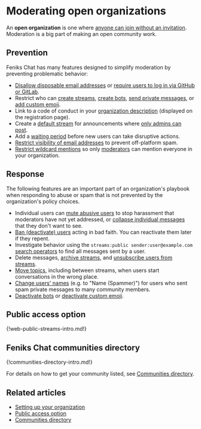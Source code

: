 # Moderating open organizations

An **open organization** is one where
[anyone can join without an invitation](/help/restrict-account-creation#set-whether-invitations-are-required-to-join).
Moderation is a big part of making an open community work.

## Prevention

Feniks Chat has many features designed to simplify moderation by preventing
problematic behavior:

* [Disallow disposable email addresses](/help/restrict-account-creation#dont-allow-disposable-domains)
  or [require users to log in via GitHub or GitLab](/help/configure-authentication-methods).
* Restrict who can [create streams](/help/configure-who-can-create-streams),
  [create bots](/help/restrict-bot-creation), [send private
  messages](/help/restrict-private-messages), or
  [add custom emoji](/help/custom-emoji#change-who-can-add-custom-emoji).
* Link to a code of conduct in your
  [organization description](/help/create-your-organization-profile)
  (displayed on the registration page).
* Create a [default stream](/help/set-default-streams-for-new-users)
  for announcements where [only admins can
  post](/help/stream-sending-policy).
* Add a [waiting period](/help/restrict-permissions-of-new-members) before
  new users can take disruptive actions.
* [Restrict visibility of email addresses](/help/restrict-visibility-of-email-addresses)
  to prevent off-platform spam.
* [Restrict wildcard mentions](/help/restrict-wildcard-mentions)
  so only [moderators](/help/roles-and-permissions) can mention everyone in your organization.

## Response

The following features are an important part of an organization's
playbook when responding to abuse or spam that is not prevented by the
organization's policy choices.

* Individual users can [mute abusive users](/help/mute-a-user) to stop
  harassment that moderators have not yet addressed, or [collapse
  individual messages](/help/collapse-a-message) that they don't want
  to see.
* [Ban (deactivate) users](/help/deactivate-or-reactivate-a-user) acting in
  bad faith. You can reactivate them later if they repent.
* Investigate behavior using the `streams:public
  sender:user@example.com` [search
  operators](/help/search-for-messages) to find all messages sent by a
  user.
* Delete messages, [archive streams](/help/archive-a-stream), and
  [unsubscribe users from streams](/help/add-or-remove-users-from-a-stream).
* [Move topics](/help/rename-a-topic), including between streams, when
  users start conversations in the wrong place.
* [Change users' names](/help/change-a-users-name) (e.g. to "Name (Spammer)")
  for users who sent spam private messages to many community members.
* [Deactivate bots](/help/deactivate-or-reactivate-a-bot) or
  [deactivate custom emoji](/help/custom-emoji#deactivate-custom-emoji).

## Public access option

{!web-public-streams-intro.md!}

## Feniks Chat communities directory

{!communities-directory-intro.md!}

For details on how to get your community listed, see [Communities
directory](/help/communities-directory).

## Related articles

* [Setting up your organization](/help/getting-your-organization-started-with-zulip)
* [Public access option](/help/public-access-option)
* [Communities directory](/help/communities-directory)
